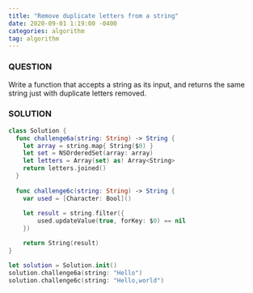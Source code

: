 ```yaml
---
title: "Remove duplicate letters from a string"
date: 2020-09-01 1:19:00 -0400
categories: algorithm
tag: algorithm
---
```


### QUESTION
Write a function that accepts a string as its input, and returns the same string just with duplicate letters removed.

### SOLUTION
~~~ swift
class Solution {
  func challenge6a(string: String) -> String {
    let array = string.map{ String($0) }
    let set = NSOrderedSet(array: array)
    let letters = Array(set) as! Array<String>
    return letters.joined()
  }
  
  func challenge6c(string: String) -> String {
    var used = [Character: Bool]()
  
    let result = string.filter({
        used.updateValue(true, forKey: $0) == nil
    })

    return String(result)
}

let solution = Solution.init()
solution.challenge6a(string: "Hello")
solution.challenge6c(string: "Hello,world")
~~~

